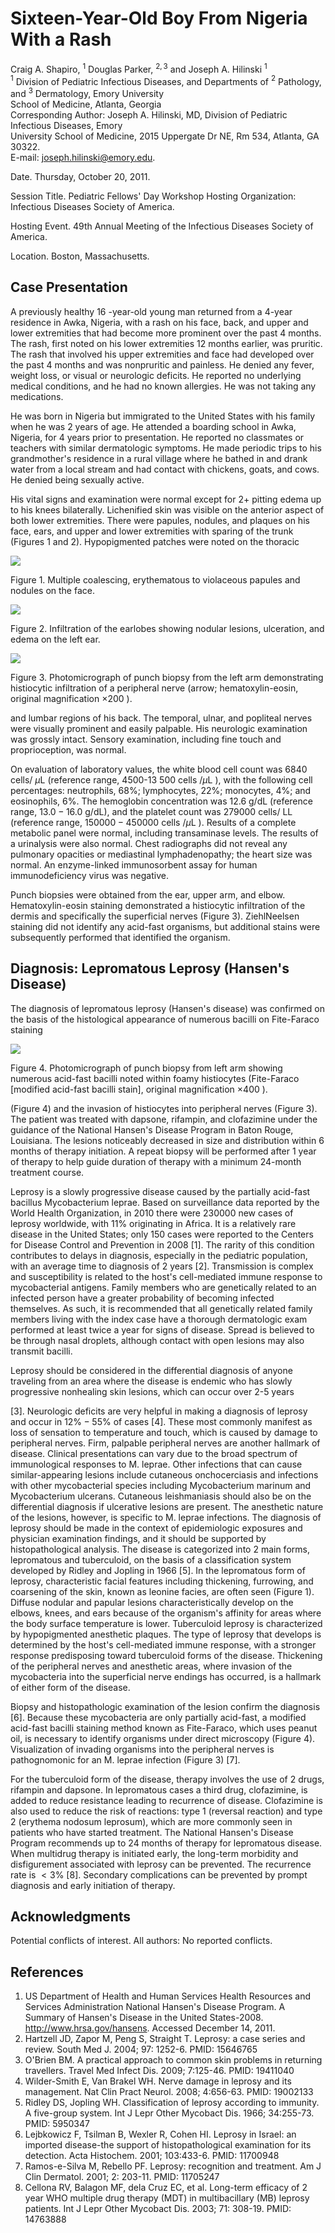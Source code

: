 # Sixteen-Year-Old Boy From Nigeria With a Rash 

Craig A. Shapiro, ${ }^{1}$ Douglas Parker, ${ }^{2,3}$ and Joseph A. Hilinski ${ }^{1}$<br>${ }^{1}$ Division of Pediatric Infectious Diseases, and Departments of ${ }^{2}$ Pathology, and ${ }^{3}$ Dermatology, Emory University<br>School of Medicine, Atlanta, Georgia<br>Corresponding Author: Joseph A. Hilinski, MD, Division of Pediatric Infectious Diseases, Emory<br>University School of Medicine, 2015 Uppergate Dr NE, Rm 534, Atlanta, GA 30322.<br>E-mail: joseph.hilinski@emory.edu.

Date. Thursday, October 20, 2011.

Session Title. Pediatric Fellows' Day Workshop Hosting Organization: Infectious Diseases Society of America.

Hosting Event. 49th Annual Meeting of the Infectious Diseases Society of America.

Location. Boston, Massachusetts.

## Case Presentation

A previously healthy 16 -year-old young man returned from a 4-year residence in Awka, Nigeria, with a rash on his face, back, and upper and lower extremities that had become more prominent over the past 4 months. The rash, first noted on his lower extremities 12 months earlier, was pruritic. The rash that involved his upper extremities and face had developed over the past 4 months and was nonpruritic and painless. He denied any fever, weight loss, or visual or neurologic deficits. He reported no underlying medical conditions, and he had no known allergies. He was not taking any medications.

He was born in Nigeria but immigrated to the United States with his family when he was 2 years of age. He attended a boarding school in Awka, Nigeria, for 4 years prior to presentation. He reported no classmates or teachers with similar dermatologic symptoms. He made periodic trips to his grandmother's residence in a rural village where he bathed in and drank water from a local stream and had contact with chickens, goats, and cows. He denied being sexually active.

His vital signs and examination were normal except for 2+ pitting edema up to his knees bilaterally. Lichenified skin was visible on the anterior aspect of both lower extremities. There were papules, nodules, and plaques on his face, ears, and upper and lower extremities with sparing of the trunk (Figures 1 and 2). Hypopigmented patches were noted on the thoracic

![](https://cdn.mathpix.com/cropped/2024_04_28_d96edbfaa763585025cdg-1.jpg?height=604&width=805&top_left_y=1024&top_left_x=1105)

Figure 1. Multiple coalescing, erythematous to violaceous papules and nodules on the face.

![](https://cdn.mathpix.com/cropped/2024_04_28_d96edbfaa763585025cdg-1.jpg?height=611&width=808&top_left_y=1750&top_left_x=1104)

Figure 2. Infiltration of the earlobes showing nodular lesions, ulceration, and edema on the left ear.

![](https://cdn.mathpix.com/cropped/2024_04_28_d96edbfaa763585025cdg-2.jpg?height=605&width=808&top_left_y=240&top_left_x=212)

Figure 3. Photomicrograph of punch biopsy from the left arm demonstrating histiocytic infiltration of a peripheral nerve (arrow; hematoxylin-eosin, original magnification $\times 200$ ).

and lumbar regions of his back. The temporal, ulnar, and popliteal nerves were visually prominent and easily palpable. His neurologic examination was grossly intact. Sensory examination, including fine touch and proprioception, was normal.

On evaluation of laboratory values, the white blood cell count was 6840 cells/ $\mu \mathrm{L}$ (reference range, 4500-13 500 cells $/ \mu \mathrm{L}$ ), with the following cell percentages: neutrophils, $68 \%$; lymphocytes, $22 \%$; monocytes, $4 \%$; and eosinophils, $6 \%$. The hemoglobin concentration was $12.6 \mathrm{~g} / \mathrm{dL}$ (reference range, $13.0-16.0 \mathrm{~g} / \mathrm{dL})$, and the platelet count was 279000 cells/ $\mathrm{LL}$ (reference range, $150000-450000$ cells $/ \mu \mathrm{L}$ ). Results of a complete metabolic panel were normal, including transaminase levels. The results of a urinalysis were also normal. Chest radiographs did not reveal any pulmonary opacities or mediastinal lymphadenopathy; the heart size was normal. An enzyme-linked immunosorbent assay for human immunodeficiency virus was negative.

Punch biopsies were obtained from the ear, upper arm, and elbow. Hematoxylin-eosin staining demonstrated a histiocytic infiltration of the dermis and specifically the superficial nerves (Figure 3). ZiehlNeelsen staining did not identify any acid-fast organisms, but additional stains were subsequently performed that identified the organism.

## Diagnosis: Lepromatous Leprosy (Hansen's Disease)

The diagnosis of lepromatous leprosy (Hansen's disease) was confirmed on the basis of the histological appearance of numerous bacilli on Fite-Faraco staining

![](https://cdn.mathpix.com/cropped/2024_04_28_d96edbfaa763585025cdg-2.jpg?height=615&width=805&top_left_y=235&top_left_x=1105)

Figure 4. Photomicrograph of punch biopsy from left arm showing numerous acid-fast bacilli noted within foamy histiocytes (Fite-Faraco [modified acid-fast bacilli stain], original magnification $\times 400$ ).

(Figure 4) and the invasion of histiocytes into peripheral nerves (Figure 3). The patient was treated with dapsone, rifampin, and clofazimine under the guidance of the National Hansen's Disease Program in Baton Rouge, Louisiana. The lesions noticeably decreased in size and distribution within 6 months of therapy initiation. A repeat biopsy will be performed after 1 year of therapy to help guide duration of therapy with a minimum 24-month treatment course.

Leprosy is a slowly progressive disease caused by the partially acid-fast bacillus Mycobacterium leprae. Based on surveillance data reported by the World Health Organization, in 2010 there were 230000 new cases of leprosy worldwide, with $11 \%$ originating in Africa. It is a relatively rare disease in the United States; only 150 cases were reported to the Centers for Disease Control and Prevention in 2008 [1]. The rarity of this condition contributes to delays in diagnosis, especially in the pediatric population, with an average time to diagnosis of 2 years [2]. Transmission is complex and susceptibility is related to the host's cell-mediated immune response to mycobacterial antigens. Family members who are genetically related to an infected person have a greater probability of becoming infected themselves. As such, it is recommended that all genetically related family members living with the index case have a thorough dermatologic exam performed at least twice a year for signs of disease. Spread is believed to be through nasal droplets, although contact with open lesions may also transmit bacilli.

Leprosy should be considered in the differential diagnosis of anyone traveling from an area where the disease is endemic who has slowly progressive nonhealing skin lesions, which can occur over 2-5 years

[3]. Neurologic deficits are very helpful in making a diagnosis of leprosy and occur in $12 \%-55 \%$ of cases [4]. These most commonly manifest as loss of sensation to temperature and touch, which is caused by damage to peripheral nerves. Firm, palpable peripheral nerves are another hallmark of disease. Clinical presentations can vary due to the broad spectrum of immunological responses to M. leprae. Other infections that can cause similar-appearing lesions include cutaneous onchocerciasis and infections with other mycobacterial species including Mycobacterium marinum and Mycobacterium ulcerans. Cutaneous leishmaniasis should also be on the differential diagnosis if ulcerative lesions are present. The anesthetic nature of the lesions, however, is specific to M. leprae infections. The diagnosis of leprosy should be made in the context of epidemiologic exposures and physician examination findings, and it should be supported by histopathological analysis. The disease is categorized into 2 main forms, lepromatous and tuberculoid, on the basis of a classification system developed by Ridley and Jopling in 1966 [5]. In the lepromatous form of leprosy, characteristic facial features including thickening, furrowing, and coarsening of the skin, known as leonine facies, are often seen (Figure 1). Diffuse nodular and papular lesions characteristically develop on the elbows, knees, and ears because of the organism's affinity for areas where the body surface temperature is lower. Tuberculoid leprosy is characterized by hypopigmented anesthetic plaques. The type of leprosy that develops is determined by the host's cell-mediated immune response, with a stronger response predisposing toward tuberculoid forms of the disease. Thickening of the peripheral nerves and anesthetic areas, where invasion of the mycobacteria into the superficial nerve endings has occurred, is a hallmark of either form of the disease.

Biopsy and histopathologic examination of the lesion confirm the diagnosis [6]. Because these mycobacteria are only partially acid-fast, a modified acid-fast bacilli staining method known as Fite-Faraco, which uses peanut oil, is necessary to identify organisms under direct microscopy (Figure 4). Visualization of invading organisms into the peripheral nerves is pathognomonic for an M. leprae infection (Figure 3) [7].

For the tuberculoid form of the disease, therapy involves the use of 2 drugs, rifampin and dapsone. In lepromatous cases a third drug, clofazimine, is added to reduce resistance leading to recurrence of disease. Clofazimine is also used to reduce the risk of reactions: type 1 (reversal reaction) and type 2 (erythema nodosum leprosum), which are more commonly seen in patients who have started treatment. The National Hansen's Disease Program recommends up to 24 months of therapy for lepromatous disease. When multidrug therapy is initiated early, the long-term morbidity and disfigurement associated with leprosy can be prevented. The recurrence rate is $<3 \%$ [8]. Secondary complications can be prevented by prompt diagnosis and early initiation of therapy.

## Acknowledgments

Potential conflicts of interest. All authors: No reported conflicts.

## References

1. US Department of Health and Human Services Health Resources and Services Administration National Hansen's Disease Program. A Summary of Hansen's Disease in the United States-2008. http://www.hrsa.gov/hansens. Accessed December 14, 2011.
2. Hartzell JD, Zapor M, Peng S, Straight T. Leprosy: a case series and review. South Med J. 2004; 97: 1252-6. PMID: 15646765
3. O'Brien BM. A practical approach to common skin problems in returning travellers. Travel Med Infect Dis. 2009; 7:125-46. PMID: 19411040
4. Wilder-Smith E, Van Brakel WH. Nerve damage in leprosy and its management. Nat Clin Pract Neurol. 2008; 4:656-63. PMID: 19002133
5. Ridley DS, Jopling WH. Classification of leprosy according to immunity. A five-group system. Int J Lepr Other Mycobact Dis. 1966; 34:255-73. PMID: 5950347
6. Lejbkowicz F, Tsilman B, Wexler R, Cohen HI. Leprosy in Israel: an imported disease-the support of histopathological examination for its detection. Acta Histochem. 2001; 103:433-6. PMID: 11700948
7. Ramos-e-Silva M, Rebello PF. Leprosy: recognition and treatment. Am J Clin Dermatol. 2001; 2: 203-11. PMID: 11705247
8. Cellona RV, Balagon MF, dela Cruz EC, et al. Long-term efficacy of 2 year WHO multiple drug therapy (MDT) in multibacillary (MB) leprosy patients. Int J Lepr Other Mycobact Dis. 2003; 71: 308-19. PMID: 14763888
